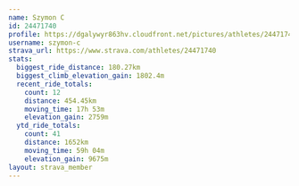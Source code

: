 ```yaml
---
name: Szymon C
id: 24471740
profile: https://dgalywyr863hv.cloudfront.net/pictures/athletes/24471740/7213253/3/large.jpg
username: szymon-c
strava_url: https://www.strava.com/athletes/24471740
stats:
  biggest_ride_distance: 180.27km
  biggest_climb_elevation_gain: 1802.4m
  recent_ride_totals:
    count: 12
    distance: 454.45km
    moving_time: 17h 53m
    elevation_gain: 2759m
  ytd_ride_totals:
    count: 41
    distance: 1652km
    moving_time: 59h 04m
    elevation_gain: 9675m
layout: strava_member
--- 
```

